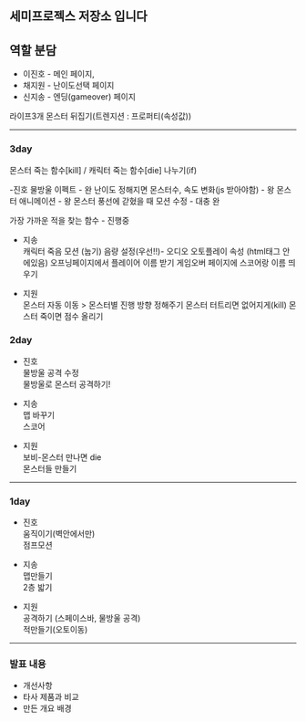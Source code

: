 
## 세미프로젝스 저장소 입니다

## 역할 분담
* 이진호 - 메인 페이지,
* 채지원 - 난이도선택 페이지
* 신지송 - 엔딩(gameover) 페이지



라이프3개
몬스터 뒤집기(트렌지션 : 프로퍼티(속성값))

--------

### 3day
 
몬스터 죽는 함수[kill] / 캐릭터 죽는 함수[die] 나누기(if)

-진호
물방울 이펙트 - 완
난이도 정해지면 몬스터수, 속도 변화(js 받아야함) - 왕
몬스터 애니메이션 - 왕
몬스터 풍선에 갇혔을 때 모션 수정 - 대충 완

가장 가까운 적을 찾는 함수 - 진행중

- 지송  
캐릭터 죽음 모션 (눕기)
음량 설정(우선!!)- 오디오 오토플레이 속성 (html태그 안에있음)
오프닝페이지에서 플레이어 이름 받기
게임오버 페이지에 스코어랑 이름 띄우기

- 지원  
몬스터 자동 이동 > 몬스터별 진행 방향 정해주기
몬스터 터트리면 없어지게(kill)
몬스터 죽이면 점수 올리기


### 2day 
   
- 진호  
물방울 공격 수정  
물방울로 몬스터 공격하기!

- 지송  
맵 바꾸기  
스코어

- 지원  
보비-몬스터 만나면 die  
몬스터들 만들기  

-----------------  
  
  
### 1day
  
- 진호  
움직이기(벽안에서만)   
점프모션 

- 지송  
맵만들기   
2층 밟기

- 지원  
공격하기 (스페이스바, 물방울 공격)   
적만들기(오토이동)



------------
### 발표 내용

- 개선사항 
- 타사 제품과 비교
- 만든 개요 배경
